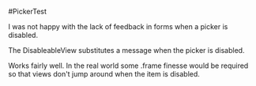 #PickerTest

I was not happy with the lack of feedback in forms when a picker is disabled.

The DisableableView substitutes a message when the picker is disabled. 

Works fairly well. In the real world some .frame finesse would be required so that views don't jump around when the item is disabled.

